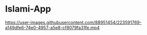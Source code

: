 # Islami-App
https://user-images.githubusercontent.com/88951454/223591769-a149dfe6-74e0-4957-a5e8-cf8079fa31fe.mp4
